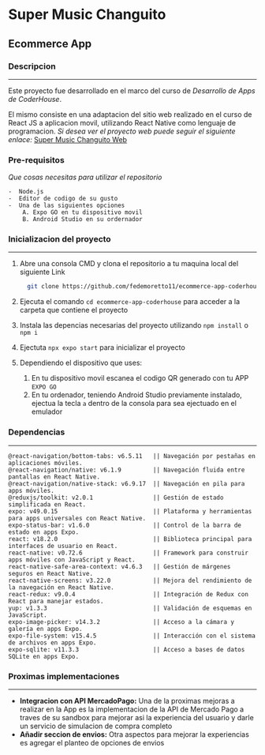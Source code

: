 # Super Music Changuito
## Ecommerce App



### Descripcion 

***

Este proyecto fue desarrollado en el marco del curso de _Desarrollo de Apps de CoderHouse_.  

El mismo consiste en una adaptacion del sitio web realizado en el curso de React JS a aplicacion movil, utilizando React Native como lenguaje de programacion. _Si desea ver el proyecto web puede seguir el siguiente enlace:_ [Super Music Changuito Web](https://super-music-changuito.vercel.app/)


### Pre-requisitos

_Que cosas necesitas para utilizar el repositorio_

```
-  Node.js
-  Editor de codigo de su gusto
-  Una de las siguientes opciones
    A. Expo GO en tu dispositivo movil
    B. Android Studio en su ordernador

```


### Inicializacion del proyecto
---

1. Abre una consola CMD y clona el repositorio a tu maquina local del siguiente Link

    ```bash
      git clone https://github.com/fedemoretto11/ecommerce-app-coderhouse
    ```
1. Ejecuta el comando `cd ecommerce-app-coderhouse` para acceder a la carpeta que contiene el proyecto
1. Instala las depencias necesarias del proyecto utilizando `npm install` o `npm i`
1. Ejectuta `npx expo start` para inicializar el proyecto
1. Dependiendo el dispositivo que uses:
      1. En tu dispositivo movil escanea el codigo QR generado con tu APP `EXPO GO`
      1. En tu ordenador, teniendo Android Studio previamente instalado, ejectua la tecla `a` dentro de la consola para sea ejectuado en el emulador

### Dependencias
---

```
@react-navigation/bottom-tabs: v6.5.11   || Navegación por pestañas en aplicaciones móviles.
@react-navigation/native: v6.1.9         || Navegación fluida entre pantallas en React Native.
@react-navigation/native-stack: v6.9.17  || Navegación en pila para apps móviles.
@reduxjs/toolkit: v2.0.1                 || Gestión de estado simplificada en React.
expo: v49.0.15                           || Plataforma y herramientas para apps universales con React Native.
expo-status-bar: v1.6.0                  || Control de la barra de estado en apps Expo.
react: v18.2.0                           || Biblioteca principal para interfaces de usuario en React.
react-native: v0.72.6                    || Framework para construir apps móviles con JavaScript y React.
react-native-safe-area-context: v4.6.3   || Gestión de márgenes seguros en React Native.
react-native-screens: v3.22.0            || Mejora del rendimiento de la navegación en React Native.
react-redux: v9.0.4                      || Integración de Redux con React para manejar estados.
yup: v1.3.3                              || Validación de esquemas en JavaScript.
expo-image-picker: v14.3.2               || Acceso a la cámara y galería en apps Expo.
expo-file-system: v15.4.5                || Interacción con el sistema de archivos en apps Expo.
expo-sqlite: v11.3.3                     || Acceso a bases de datos SQLite en apps Expo.

```

### Proximas implementaciones
---

-  **Integracion con API MercadoPago:** Una de la proximas mejoras a realizar en la App es la implementacion de la API de Mercado Pago a traves de su sandbox para mejorar asi la experiencia del usuario y darle un servicio de simulacion de compra completo
- **Añadir seccion de envios:** Otra aspectos para mejorar la experiencias es agregar el planteo de opciones de envios 


